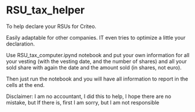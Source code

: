 # RSU_tax_helper
To help declare your RSUs for Criteo.

Easily adaptable for other companies. IT even tries to optimize a little your declaration.

Use RSU_tax_computer.ipynd notebook and put your own information for all your vesting (with the vesting date, and the number of shares) and all your sold share with again the date and the amount sold (in shares, not euro).

Then just run the notebook and you will have all information to report in the cells at the end.

Disclaimer: I am no accountant, I did this to help, I hope there are no mistake, but If there is, first I am sorry, but I am not responsible
